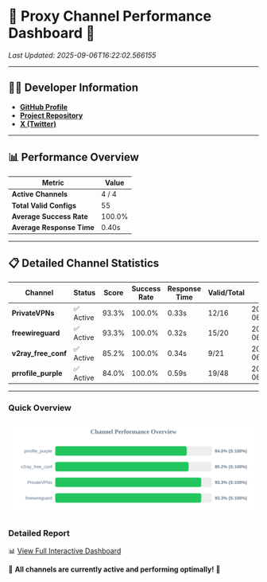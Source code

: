 # 🌟 Proxy Channel Performance Dashboard 🌟

_Last Updated: 2025-09-06T16:22:02.566155_

---

## 👩‍💻 Developer Information

- **[GitHub Profile](https://github.com/4n0nymou3)**  
- **[Project Repository](https://github.com/4n0nymou3/multi-proxy-config-fetcher)**  
- **[X (Twitter)](https://x.com/4n0nymou3)**  

---

## 📊 Performance Overview

| Metric                | Value       |
|-----------------------|-------------|
| **Active Channels**   | 4 / 4       |
| **Total Valid Configs** | 55          |
| **Average Success Rate** | 100.0%      |
| **Average Response Time** | 0.40s       |

---

## 📋 Detailed Channel Statistics

| Channel          | Status     | Score  | Success Rate | Response Time | Valid/Total | Last Success               |
|------------------|------------|--------|--------------|---------------|-------------|----------------------------|
| **PrivateVPNs**  | ✅ Active  | 93.3%  | 100.0% | 0.33s         | 12/16       | 2025-09-06T16:22:02.213644 |
| **freewireguard**  | ✅ Active  | 93.3%  | 100.0% | 0.32s         | 15/20       | 2025-09-06T16:22:02.564395 |
| **v2ray_free_conf**  | ✅ Active  | 85.2%  | 100.0% | 0.34s         | 9/21       | 2025-09-06T16:22:01.846054 |
| **prrofile_purple**  | ✅ Active  | 84.0%  | 100.0% | 0.59s         | 19/48       | 2025-09-06T16:22:01.402729 |

---

### Quick Overview
<div align="center">
  <a href="https://raw.githubusercontent.com/nullluser/NullRepo/refs/heads/main/assets/channel_stats_chart.svg">
    <img src="https://raw.githubusercontent.com/nullluser/NullRepo/refs/heads/main/assets/channel_stats_chart.svg" alt="Source Performance Statistics" width="800">
  </a>
</div>

### Detailed Report
📊 [View Full Interactive Dashboard](https://htmlpreview.github.io/?https://github.com/nullluser/NullRepo/blob/main/assets/performance_report.html)

🎉 **All channels are currently active and performing optimally!** 🎉
